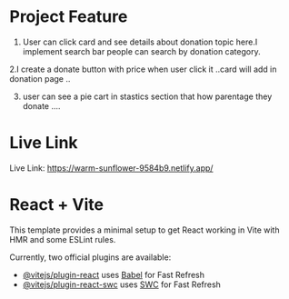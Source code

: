# Project Feature
 1. User can click card and see details about donation topic here.I implement search bar people can search by donation category.

 2.I create a donate button with price when user click it ..card will add in donation page .. 

 3. user can see a pie cart in stastics section that how parentage they donate ....

# Live Link

Live Link: https://warm-sunflower-9584b9.netlify.app/

# React + Vite

This template provides a minimal setup to get React working in Vite with HMR and some ESLint rules.

Currently, two official plugins are available:

- [@vitejs/plugin-react](https://github.com/vitejs/vite-plugin-react/blob/main/packages/plugin-react/README.md) uses [Babel](https://babeljs.io/) for Fast Refresh
- [@vitejs/plugin-react-swc](https://github.com/vitejs/vite-plugin-react-swc) uses [SWC](https://swc.rs/) for Fast Refresh
